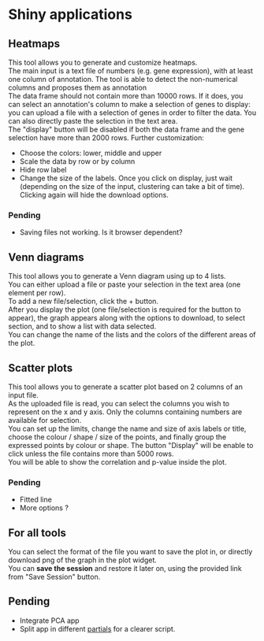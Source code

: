 # Shiny applications

## Heatmaps

This tool allows you to generate and customize heatmaps.<br>
The main input is a text file of numbers (e.g. gene expression), with at least one column of annotation. The tool is able to detect the non-numerical columns and proposes them as annotation<br>
The data frame should not contain more than 10000 rows. If it does, you can select an annotation's column to make a selection of genes to display: you can upload a file with a selection of genes in order to filter the data. You can also directly paste the selection in the text area.<br>
The "display" button will be disabled if both the data frame and the gene selection have more than 2000 rows.
Further customization:
* Choose the colors: lower, middle and upper
* Scale the data by row or by column
* Hide row label
* Change the size of the labels.
Once you click on display, just wait (depending on the size of the input, clustering can take a bit of time). Clicking again will hide the download options.<br>

### Pending
* Saving files not working. Is it browser dependent?

## Venn diagrams

This tool allows you to generate a Venn diagram using up to 4 lists.<br>
You can either upload a file or paste your selection in the text area (one element per row).<br>
To add a new file/selection, click the + button.<br>
After you display the plot (one file/selection is required for the button to appear), the graph appears along with the options to download, to select section, and to show a list with data selected. <br>
You can change the name of the lists and the colors of the different areas of the plot.<br>

## Scatter plots

This tool allows you to generate a scatter plot based on 2 columns of an input file.<br>
As the uploaded file is read, you can select the columns you wish to represent on the x and y axis. Only the columns containing numbers are available for selection.<br>
You can set up the limits, change the name and size of axis labels or title, choose the colour / shape / size of the points, and finally group the expressed points by colour or shape.
The button "Display" will be enable to click unless the file contains more than 5000 rows.<br>
You will be able to show the correlation and p-value inside the plot. 

### Pending
* Fitted line
* More options ?

## For all tools
You can select the format of the file you want to save the plot in, or directly download png of the graph in the plot widget.<br>
You can **save the session** and restore it later on, using the provided link from "Save Session" button.

## Pending

* Integrate PCA app
* Split app in different [partials](https://github.com/jcheng5/shiny-partials) for a clearer script.


